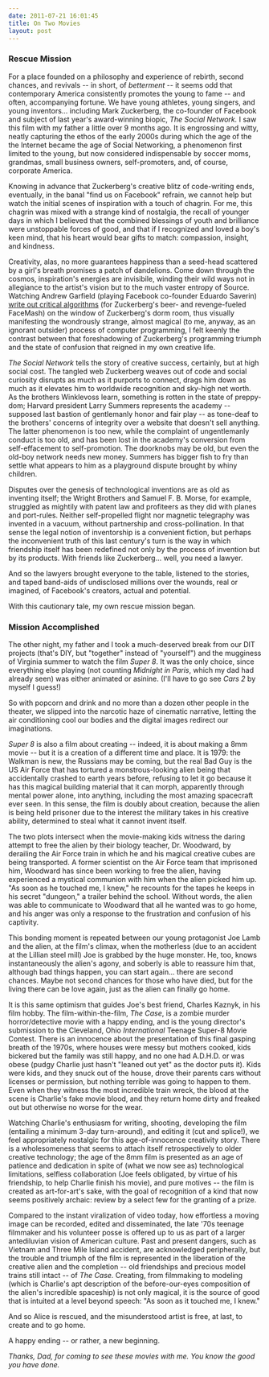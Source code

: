 ```yaml
---
date: 2011-07-21 16:01:45
title: On Two Movies
layout: post
---
```


<h3>Rescue Mission</h3>
For a place founded on a philosophy and experience of rebirth, second chances, and revivals -- in short, of <em>betterment</em> -- it seems odd that contemporary America consistently promotes the young to fame -- and often, accompanying fortune. We have young athletes, young singers, and young inventors... including Mark Zuckerberg, the co-founder of Facebook and subject of last year's award-winning biopic, <em>The Social Network.</em>

<!--more-->I saw this film with my father a little over 9 months ago. It is engrossing and witty, neatly capturing the ethos of the early 2000s during which the age of the the Internet became the age of Social Networking, a phenomenon first limited to the young, but now considered indispensable by soccer moms, grandmas, small business owners, self-promoters, and, of course, corporate America.

Knowing in advance that Zuckerberg's creative blitz of code-writing ends, eventually, in the banal "find us on Facebook" refrain, we cannot help but watch the initial scenes of inspiration with a touch of chagrin. For me, this chagrin was mixed with a strange kind of nostalgia, the recall of younger days in which I believed that the combined blessings of youth and brilliance were unstoppable forces of good, and that if I recognized and loved a boy's keen mind, that his heart would bear gifts to match: compassion, insight, and kindness.

Creativity, alas, no more guarantees happiness than a seed-head scattered by a girl's breath promises a patch of dandelions. Come down through the cosmos, inspiration's energies are invisibile, winding their wild ways not in allegiance to the artist's vision but to the much vaster entropy of Source. Watching Andrew Garfield (playing Facebook co-founder Eduardo Saverin) <a href="http://www.youtube.com/watch?v=BzZRr4KV59I" target="_blank">write out critical algorithms</a> (for Zuckerberg's beer- and revenge-fueled FaceMash) on the window of Zuckerberg's dorm room, thus visually manifesting the wondrously strange, almost magical (to me, anyway, as an ignorant outsider) process of computer programming, I felt keenly the contrast between that foreshadowing of Zuckerberg's programming triumph and the state of confusion that reigned in my own creative life.

<em>The Social Network </em>tells the story of creative success, certainly, but at high social cost. The tangled web Zuckerberg weaves out of code and social curiosity disrupts as much as it purports to connect, drags him down as much as it elevates him to worldwide recognition and sky-high net worth. As the brothers Winklevoss learn, something is rotten in the state of preppy-dom; Harvard president Larry Summers represents the academy -- supposed last bastion of gentlemanly honor and fair play -- as tone-deaf to the brothers' concerns of integrity over a website that doesn't sell anything. The latter phenomenon is too new, while the complaint of ungentlemanly conduct is too old, and has been lost in the academy's conversion from self-effacement to self-promotion. The doorknobs may be old, but even the old-boy network needs new money. Summers has bigger fish to fry than settle what appears to him as a playground dispute brought by whiny children.

Disputes over the genesis of technological inventions are as old as inventing itself; the Wright Brothers and Samuel F. B. Morse, for example, struggled as mightily with patent law and profiteers as they did with planes and port-rules. Neither self-propelled flight nor magnetic telegraphy was invented in a vacuum, without partnership and cross-pollination. In that sense the legal notion of inventorship is a convenient fiction, but perhaps the inconvenient truth of this last century's turn is the way in which friendship itself has been redefined not only by the process of invention but by its products. With friends like Zuckerberg... well, you need a lawyer.

And so the lawyers brought everyone to the table, listened to the stories, and taped band-aids of undisclosed millions over the wounds, real or imagined, of Facebook's creators, actual and potential.

With this cautionary tale, my own rescue mission began.

<h3>Mission Accomplished</h3>
The other night, my father and I took a much-deserved break from our DIT projects (that's DIY, but "together" instead of "yourself") and the mugginess of Virginia summer to watch the film <em>Super 8</em>. It was the only choice, since everything else playing (not counting <em>Midnight in Paris</em>, which my dad had already seen) was either animated or asinine. (I'll have to go see <em>Cars 2</em> by myself I guess!)

So with popcorn and drink and no more than a dozen other people in the theater, we slipped into the narcotic haze of cinematic narrative, letting the air conditioning cool our bodies and the digital images redirect our imaginations.

<em>Super 8</em> is also a film about creating -- indeed, it is about making a 8mm movie -- but it is a creation of a different time and place. It is 1979: the Walkman is new, the Russians may be coming, but the real Bad Guy is the US Air Force that has tortured a monstrous-looking alien being that accidentally crashed to earth years before, refusing to let it go because it has this magical building material that it can morph, apparently through mental power alone, into anything, including the most amazing spacecraft ever seen. In this sense, the film is doubly about creation, because the alien is being held prisoner due to the interest the military takes in his creative ability, determined to steal what it cannot invent itself.

The two plots intersect when the movie-making kids witness the daring attempt to free the alien by their biology teacher, Dr. Woodward, by derailing the Air Force train in which he and his magical creative cubes are being transported. A former scientist on the Air Force team that imprisoned him, Woodward has since been working to free the alien, having experienced a mystical communion with him when the alien picked him up. "As soon as he touched me, I knew," he recounts for the tapes he keeps in his secret "dungeon," a trailer behind the school. Without words, the alien was able to communicate to Woodward that all he wanted was to go home, and his anger was only a response to the frustration and confusion of his captivity.

This bonding moment is repeated between our young protagonist Joe Lamb and the alien, at the film's climax, when the motherless (due to an accident at the Lillian steel mill) Joe is grabbed by the huge monster. He, too, knows instantaneously the alien's agony, and soberly is able to reassure him that, although bad things happen, you can start again... there are second chances. Maybe not second chances for those who have died, but for the living there can be love again, just as the alien can finally go home.

It is this same optimism that guides Joe's best friend, Charles Kaznyk, in his film hobby. The film-within-the-film, <em>The Case</em>, is a zombie murder horror/detective movie with a happy ending, and is the young director's submission to the Cleveland, Ohio <em>International</em> Teenage Super-8 Movie Contest. There is an innocence about the presentation of this final gasping breath of the 1970s, where houses were messy but mothers cooked, kids bickered but the family was still happy, and no one had A.D.H.D. or was obese (pudgy Charlie just hasn't "leaned out yet" as the doctor puts it). Kids were kids, and they snuck out of the house, drove their parents cars without licenses or permission, but nothing terrible was going to happen to them. Even when they witness the most incredible train wreck, the blood at the scene is Charlie's fake movie blood, and they return home dirty and freaked out but otherwise no worse for the wear.

Watching Charlie's enthusiasm for writing, shooting, developing the film (entailing a minimum 3-day turn-around), and editing it (cut and splice!), we feel appropriately nostalgic for this age-of-innocence creativity story. There is a wholesomeness that seems to attach itself retrospectively to older creative technology; the age of the 8mm film is presented as an age of patience and dedication in spite of (what we now see as) technological limitations, selfless collaboration (Joe feels obligated, by virtue of his friendship, to help Charlie finish his movie), and pure motives -- the film is created as art-for-art's sake, with the goal of recognition of a kind that now seems positively archaic: review by a select few for the granting of a prize.

Compared to the instant viralization of video today, how effortless a moving image can be recorded, edited and disseminated, the late '70s teenage filmmaker and his volunteer posse is offered up to us as part of a larger antediluvian vision of American culture. Past and present dangers, such as Vietnam and Three Mile Island accident, are acknowledged peripherally, but the trouble and triumph of the film is represented in the liberation of the creative alien and the completion -- old friendships and precious model trains still intact -- of <em>The Case.</em> Creating, from filmmaking to modeling (which is Charlie's apt description of the before-our-eyes composition of the alien's incredible spaceship) is not only magical, it is the source of good that is intuited at a level beyond speech: "As soon as it touched me, I knew."

And so Alice is rescued, and the misunderstood artist is free, at last, to create and to go home.

A happy ending -- or rather, a new beginning.

<em>Thanks, Dad, for coming to see these movies with me. You know the good you have done.</em>
